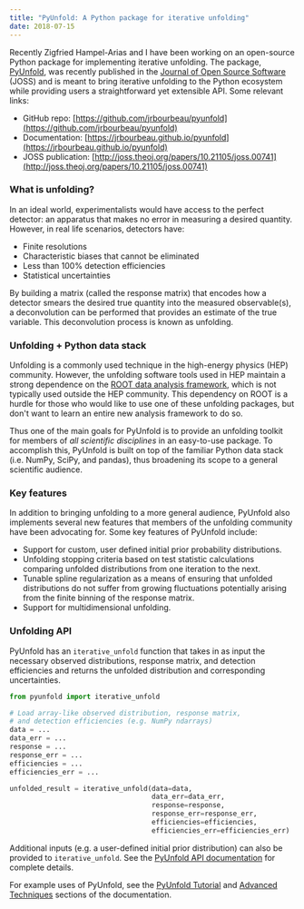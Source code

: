 ```yaml
---
title: "PyUnfold: A Python package for iterative unfolding"
date: 2018-07-15
---
```


Recently Zigfried Hampel-Arias and I have been working on an open-source Python
package for implementing iterative unfolding. The package, [PyUnfold](https://github.com/jrbourbeau/pyunfold), was recently published in the [Journal of Open Source Software](https://joss.theoj.org/) (JOSS) and is meant to
bring iterative unfolding to the Python ecosystem while providing users a straightforward yet extensible API. Some relevant links:

- GitHub repo: [https://github.com/jrbourbeau/pyunfold](https://github.com/jrbourbeau/pyunfold)
- Documentation: [https://jrbourbeau.github.io/pyunfold](https://jrbourbeau.github.io/pyunfold)
- JOSS publication: [http://joss.theoj.org/papers/10.21105/joss.00741](http://joss.theoj.org/papers/10.21105/joss.00741)


### What is unfolding?

In an ideal world, experimentalists would have access to the perfect detector: an apparatus
that makes no error in measuring a desired quantity. However, in real life scenarios,
detectors have:

- Finite resolutions
- Characteristic biases that cannot be eliminated
- Less than 100% detection efficiencies
- Statistical uncertainties

By building a matrix (called the response matrix) that encodes how a detector smears the desired true quantity into
the measured observable(s), a deconvolution can be performed that provides an estimate
of the true variable. This deconvolution process is known as unfolding.


### Unfolding + Python data stack

Unfolding is a commonly used technique in the high-energy physics (HEP) community. However, the unfolding software tools used in HEP maintain a strong dependence on the [ROOT data analysis framework](https://root.cern.ch/), which is not typically used outside the HEP community. This dependency on ROOT is a hurdle for those who would like to use one of these unfolding packages, but don't want to learn an entire new analysis framework to do so.

Thus one of the main goals for PyUnfold is to provide an unfolding toolkit for members of _all scientific disciplines_ in an easy-to-use package. To accomplish this, PyUnfold is built on top of the familiar Python data stack (i.e. NumPy, SciPy, and pandas), thus broadening its scope to a general scientific audience.


### Key features

In addition to bringing unfolding to a more general audience, PyUnfold also implements several new features that members of the unfolding community have been advocating for. Some key features of PyUnfold include:

- Support for custom, user defined initial prior probability distributions.
- Unfolding stopping criteria based on test statistic calculations comparing unfolded distributions from one iteration to the next.
- Tunable spline regularization as a means of ensuring that unfolded distributions do not suffer from growing fluctuations potentially arising from the finite binning of the response matrix.
- Support for multidimensional unfolding.


### Unfolding API

PyUnfold has an `iterative_unfold` function that takes in as input the necessary observed distributions, response matrix, and detection efficiencies and returns the unfolded distribution and corresponding uncertainties.

```python
from pyunfold import iterative_unfold

# Load array-like observed distribution, response matrix,
# and detection efficiencies (e.g. NumPy ndarrays)
data = ...
data_err = ...
response = ...
response_err = ...
efficiencies = ...
efficiencies_err = ...

unfolded_result = iterative_unfold(data=data,
                                   data_err=data_err,
                                   response=response,
                                   response_err=response_err,
                                   efficiencies=efficiencies,
                                   efficiencies_err=efficiencies_err)
```

Additional inputs (e.g. a user-defined initial prior distribution) can also be provided to `iterative_unfold`. See the [PyUnfold API documentation](https://jrbourbeau.github.io/pyunfold/api.html) for complete details.

For example uses of PyUnfold, see the [PyUnfold Tutorial](https://jrbourbeau.github.io/pyunfold/notebooks/tutorial) and [Advanced Techniques](https://jrbourbeau.github.io/pyunfold/advanced) sections of the documentation.

